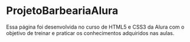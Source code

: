 # ProjetoBarbeariaAlura
 Essa página foi desenvolvida no curso de HTML5 e CSS3 da Alura com o objetivo de treinar e praticar os conhecimentos adquiridos nas aulas.
